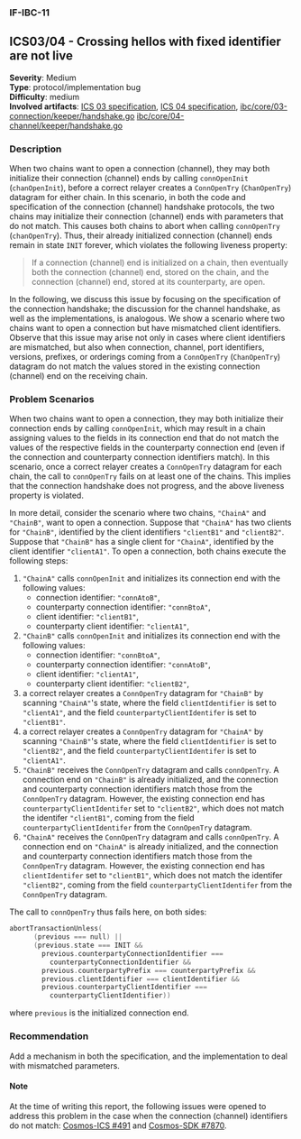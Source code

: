 
### IF-IBC-11
## ICS03/04 - Crossing hellos with fixed identifier are not live

**Severity**: Medium  
**Type**: protocol/implementation bug   
**Difficulty**: medium     
**Involved artifacts**: 
[ICS 03 specification](https://github.com/cosmos/ics/tree/e01da1d1346e578297148c9833ee4412e1b2f254/spec/ics-003-connection-semantics), 
[ICS 04 specification](https://github.com/cosmos/ics/tree/e01da1d1346e578297148c9833ee4412e1b2f254/spec/ics-004-channel-and-packet-semantics), 
[ibc/core/03-connection/keeper/handshake.go](https://github.com/cosmos/cosmos-sdk/blob/6cbbe0d4ef90f886dfc356979b89979ddfcd00d8/x/ibc/core/03-connection/keeper/handshake.go#L117)
[ibc/core/04-channel/keeper/handshake.go](https://github.com/cosmos/cosmos-sdk/blob/6cbbe0d4ef90f886dfc356979b89979ddfcd00d8/x/ibc/core/04-channel/keeper/handshake.go#L118)


### Description

When two chains want to open a connection (channel), they may 
both initialize their connection (channel) ends by calling 
`connOpenInit` (`chanOpenInit`), before a correct relayer creates
a `ConnOpenTry` (`ChanOpenTry`) datagram for either chain.
In this scenario, in both the code and specification 
of the connection (channel) handshake protocols, 
the two chains may initialize their connection (channel) 
ends with parameters that do not match.
This causes both chains to abort when calling `connOpenTry` (`chanOpenTry`).
Thus, their already initialized connection (channel) ends 
remain in state `INIT` forever, 
which violates the following liveness property:

> If a connection (channel) end is initialized on a chain, 
then eventually both the connection (channel) end,
stored on the chain, and the connection (channel) end, stored 
at its counterparty, are open.

In the following, we discuss this issue by focusing on the 
specification of the connection handshake; the discussion for 
the channel handshake, as well as the implementations, is analogous.
We show a scenario where two chains want to open a connection but 
have mismatched client identifiers.
Observe that this issue may arise not only in cases where client identifiers are 
mismatched, but also when connection, channel, port identifiers, versions, prefixes, 
or orderings coming from a `ConnOpenTry` (`ChanOpenTry`) datagram
do not match the values stored in the existing connection (channel) end on the receiving chain.

### Problem Scenarios

When two chains want to open a connection, they may
both initialize their connection ends by calling `connOpenInit`, 
which may result in a chain assigning values to the 
fields in its connection end that do not match the 
values of the respective fields in the counterparty connection end
(even if the connection and counterparty connection identifiers match).
In this scenario, once a correct relayer creates a `ConnOpenTry` datagram for 
each chain, the call to `connOpenTry` fails on at least one of the chains.
This implies that the connection handshake does not progress, 
and the above liveness property is violated.

In more detail, consider the scenario where two chains, 
`"ChainA"` and `"ChainB"`, want to open a connection.
Suppose that `"ChainA"` has two clients for `"ChainB"`, identified by 
the client identifiers `"clientB1"` and `"clientB2"`. 
Suppose that `"ChainB"` has a single client for `"ChainA"`, identified by 
the client identifier `"clientA1"`. 
To open a connection, both chains execute the following steps: 

1. `"ChainA"` calls `connOpenInit` and initializes its connection end with the 
following values: 
    - connection identifier: `"connAtoB"`, 
    - counterparty connection identifier: `"connBtoA"`,
    - client identifier: `"clientB1"`,
    - counterparty client identifier: `"clientA1"`,
1. `"ChainB"` calls `connOpenInit` and initializes its connection end with 
the following values: 
    - connection identifier: `"connBtoA"`, 
    - counterparty connection identifier: `"connAtoB"`,
    - client identifier: `"clientA1"`,
    - counterparty client identifier: `"clientB2"`,
1. a correct relayer creates a `ConnOpenTry` datagram for `"ChainB"` by scanning 
`"ChainA"`'s state, where the field `clientIdentifier` is set to `"clientA1"`, 
and the field `counterpartyClientIdentifer` is set to `"clientB1"`.
1. a correct relayer creates a `ConnOpenTry` datagram for `"ChainA"` by scanning 
`"ChainB"`'s state, where the field `clientIdentifier` is set to `"clientB2"`, 
and the field `counterpartyClientIdentifer` is set to `"clientA1"`.
1. `"ChainB"` receives the `ConnOpenTry` datagram and calls `connOpenTry`. 
A connection end on `"ChainB"` is already initialized, and the connection and 
counterparty connection identifiers match those from the 
`ConnOpenTry` datagram.
However, the existing connection end has `counterpartyClientIdentifer` set to 
`"clientB2"`, which does not match the identifer 
`"clientB1"`, coming from the field `counterpartyClientIdentifer` from the
`ConnOpenTry` datagram. 
1. `"ChainA"` receives the `ConnOpenTry` datagram and calls `connOpenTry`. 
A connection end on `"ChainA"` is already initialized, and the connection and 
counterparty connection identifiers match those from the 
`ConnOpenTry` datagram.
However, the existing connection end has `clientIdentifer` set to 
`"clientB1"`, which does not match the identifer 
`"clientB2"`, coming from the field `counterpartyClientIdentifer` from the
`ConnOpenTry` datagram. 

The call to `connOpenTry` thus fails here, on both sides:

```go
abortTransactionUnless(
      (previous === null) ||
      (previous.state === INIT &&
        previous.counterpartyConnectionIdentifier === 
          counterpartyConnectionIdentifier &&
        previous.counterpartyPrefix === counterpartyPrefix &&
        previous.clientIdentifier === clientIdentifier &&
        previous.counterpartyClientIdentifier === 
          counterpartyClientIdentifier))
```
where `previous` is the initialized connection end.

### Recommendation

Add a mechanism in both the specification, and the implementation 
to deal with mismatched parameters. 

#### Note
At the time of writing this report, the following issues 
were opened to address this problem 
in the case when the connection (channel) identifiers do not match:
[Cosmos-ICS #491](https://github.com/cosmos/ics/issues/491) and [Cosmos-SDK #7870](https://github.com/cosmos/cosmos-sdk/issues/7870).
